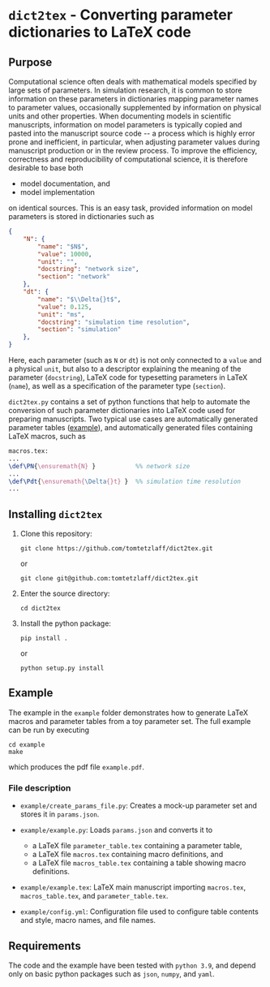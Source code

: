 # `dict2tex` - Converting parameter dictionaries to LaTeX code

## Purpose

Computational science often deals with mathematical models specified by large sets of parameters. In simulation research, it is common to store information on these parameters in dictionaries mapping parameter names to parameter values, occasionally supplemented by information on physical units and other properties. When documenting models in scientific manuscripts, information on model parameters is typically copied and pasted into the manuscript source code -- a process which is highly error prone and inefficient, in particular, when adjusting parameter values during manuscript production or in the review process. To improve the efficiency, correctness and reproducibility of computational science, it is therefore desirable to base both 

* model documentation, and 
* model implementation 

on identical sources. This is an easy task, provided information on model parameters is stored in dictionaries such as

```json
{
    "N": {
        "name": "$N$",
        "value": 10000,
        "unit": "",
        "docstring": "network size",
        "section": "network"
    },
    "dt": {
        "name": "$\\Delta{}t$",
        "value": 0.125,
        "unit": "ms",
        "docstring": "simulation time resolution",
        "section": "simulation"
    },
}
```

Here, each parameter (such as `N` or `dt`) is not only connected to a `value` and a physical `unit`, but also to a descriptor explaining the meaning of the parameter (`docstring`), LaTeX code for typesetting parameters in LaTeX (`name`), as well as a specification of the parameter type (`section`).

`dict2tex.py` contains a set of python functions that help to automate the conversion of such parameter dictionaries into LaTeX code used for preparing manuscripts. Two typical use cases are automatically generated parameter tables ([example](https://doi.org/10.1371/journal.pcbi.1007790.s002)), and automatically generated files containing LaTeX macros, such as

```tex
macros.tex:
...
\def\PN{\ensuremath{N} }           %% network size
...
\def\Pdt{\ensuremath{\Delta{}t} }  %% simulation time resolution
...
```

## Installing ```dict2tex```

1. Clone this repository:

    ```
    git clone https://github.com/tomtetzlaff/dict2tex.git
    ```
    
    or
    
    ```
    git clone git@github.com:tomtetzlaff/dict2tex.git
    ```

2. Enter the source directory:

    ```
    cd dict2tex
    ```

3. Install the python package:

    ```
    pip install .
    ```

    or

    ```
    python setup.py install
    ```

## Example

The example in the `example` folder demonstrates how to generate LaTeX macros and parameter tables from a toy parameter set. The full example can be run by executing

```console
cd example
make
```

which produces the pdf file `example.pdf`.

### File description
* `example/create_params_file.py`: Creates a mock-up parameter set and stores it in `params.json`.
* `example/example.py`: Loads `params.json` and converts it to

   - a LaTeX file `parameter_table.tex` containing a parameter table,
   - a LaTeX file `macros.tex` containing macro definitions, and
   - a LaTeX file `macros_table.tex` containing a table showing macro definitions.

* `example/example.tex`: LaTeX main manuscript importing `macros.tex`, `macros_table.tex`, and `parameter_table.tex`.
* `example/config.yml`: Configuration file used to configure table contents and style, macro names, and file names.

## Requirements
The code and the example have been tested with `python 3.9`, and depend only on basic python packages such as `json`, `numpy`, and `yaml`.
